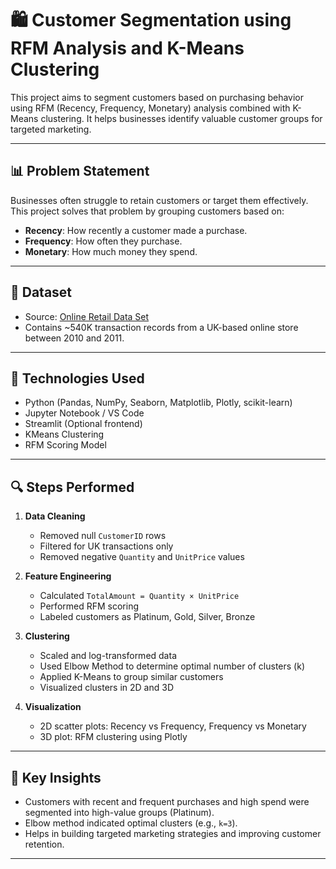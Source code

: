 # 🛍️ Customer Segmentation using RFM Analysis and K-Means Clustering

This project aims to segment customers based on purchasing behavior using RFM (Recency, Frequency, Monetary) analysis combined with K-Means clustering. It helps businesses identify valuable customer groups for targeted marketing.

---

## 📊 Problem Statement

Businesses often struggle to retain customers or target them effectively. This project solves that problem by grouping customers based on:
- **Recency**: How recently a customer made a purchase.
- **Frequency**: How often they purchase.
- **Monetary**: How much money they spend.

---

## 📁 Dataset

- Source: [Online Retail Data Set](https://www.kaggle.com/datasets/ulrikthygepedersen/online-retail-dataset)
- Contains ~540K transaction records from a UK-based online store between 2010 and 2011.

---

## 🧰 Technologies Used

- Python (Pandas, NumPy, Seaborn, Matplotlib, Plotly, scikit-learn)
- Jupyter Notebook / VS Code
- Streamlit (Optional frontend)
- KMeans Clustering
- RFM Scoring Model

---

## 🔍 Steps Performed

1. **Data Cleaning**
   - Removed null `CustomerID` rows
   - Filtered for UK transactions only
   - Removed negative `Quantity` and `UnitPrice` values

2. **Feature Engineering**
   - Calculated `TotalAmount = Quantity × UnitPrice`
   - Performed RFM scoring
   - Labeled customers as Platinum, Gold, Silver, Bronze

3. **Clustering**
   - Scaled and log-transformed data
   - Used Elbow Method to determine optimal number of clusters (k)
   - Applied K-Means to group similar customers
   - Visualized clusters in 2D and 3D

4. **Visualization**
   - 2D scatter plots: Recency vs Frequency, Frequency vs Monetary
   - 3D plot: RFM clustering using Plotly

---

## 📌 Key Insights

- Customers with recent and frequent purchases and high spend were segmented into high-value groups (Platinum).
- Elbow method indicated optimal clusters (e.g., `k=3`).
- Helps in building targeted marketing strategies and improving customer retention.

---



